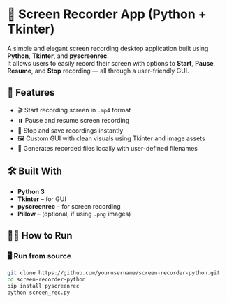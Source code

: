 
# 🎥 Screen Recorder App (Python + Tkinter)

A simple and elegant screen recording desktop application built using **Python**, **Tkinter**, and **pyscreenrec**.  
It allows users to easily record their screen with options to **Start**, **Pause**, **Resume**, and **Stop** recording — all through a user-friendly GUI.

## 🚀 Features

- 🎬 Start recording screen in `.mp4` format
- ⏸️ Pause and resume screen recording
- 🛑 Stop and save recordings instantly
- 🖼️ Custom GUI with clean visuals using Tkinter and image assets
- 📁 Generates recorded files locally with user-defined filenames

## 🛠 Built With

- **Python 3**
- **Tkinter** – for GUI
- **pyscreenrec** – for screen recording
- **Pillow** – (optional, if using `.png` images)


## 🧑‍💻 How to Run

### 🖥️ Run from source

```bash
git clone https://github.com/yourusername/screen-recorder-python.git
cd screen-recorder-python
pip install pyscreenrec
python screen_rec.py
